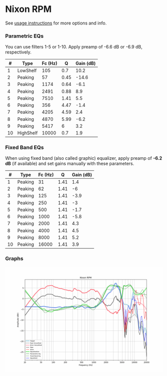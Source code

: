 # Nixon RPM
See [usage instructions](https://github.com/jaakkopasanen/AutoEq#usage) for more options and info.

### Parametric EQs
You can use filters 1-5 or 1-10. Apply preamp of -6.6 dB or -6.9 dB, respectively.

|   # | Type      |   Fc (Hz) |    Q |   Gain (dB) |
|-----|-----------|-----------|------|-------------|
|   1 | LowShelf  |       105 | 0.7  |        10.2 |
|   2 | Peaking   |        57 | 0.45 |       -14.6 |
|   3 | Peaking   |      1174 | 0.64 |        -6.1 |
|   4 | Peaking   |      2491 | 0.88 |         8.9 |
|   5 | Peaking   |      7510 | 1.41 |         5.5 |
|   6 | Peaking   |       356 | 4.47 |        -1.4 |
|   7 | Peaking   |      4205 | 4.59 |         2.4 |
|   8 | Peaking   |      4870 | 5.99 |        -6.2 |
|   9 | Peaking   |      5417 | 6    |         3.2 |
|  10 | HighShelf |     10000 | 0.7  |         1.9 |

### Fixed Band EQs
When using fixed band (also called graphic) equalizer, apply preamp of **-6.2 dB** (if available) and set gains manually with these parameters.

|   # | Type    |   Fc (Hz) |    Q |   Gain (dB) |
|-----|---------|-----------|------|-------------|
|   1 | Peaking |        31 | 1.41 |         1.4 |
|   2 | Peaking |        62 | 1.41 |        -6   |
|   3 | Peaking |       125 | 1.41 |        -3.9 |
|   4 | Peaking |       250 | 1.41 |        -3   |
|   5 | Peaking |       500 | 1.41 |        -1.7 |
|   6 | Peaking |      1000 | 1.41 |        -5.8 |
|   7 | Peaking |      2000 | 1.41 |         4.3 |
|   8 | Peaking |      4000 | 1.41 |         4.5 |
|   9 | Peaking |      8000 | 1.41 |         5.2 |
|  10 | Peaking |     16000 | 1.41 |         3.9 |

### Graphs
![](./Nixon%20RPM.png)
